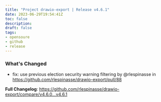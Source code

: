 ```yaml
---
title: "Project drawio-export | Release v4.6.1"
date: 2023-06-29T19:54:41Z
toc: false
description: 
draft: false
tags:
- opensoure
- github
- release
---
```

### What's Changed
* fix: use previous election security warning filtering by @rlespinasse in https://github.com/rlespinasse/drawio-export/pull/88


**Full Changelog**: https://github.com/rlespinasse/drawio-export/compare/v4.6.0...v4.6.1